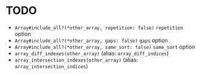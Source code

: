 # TODO

- `Array#include_all?(*other_array, repetition: false)` `repetition` option
- `Array#include_all?(*other_array, gaps: false)` `gaps` option
- `Array#include_all?(*other_array, same_sort: false)` `same_sort` option
- `array_diff_indexes(other_array)` (alias: `array_diff_indices`)
- `array_intersection_indexes(other_array)` (alias: `array_intersection_indices`)
